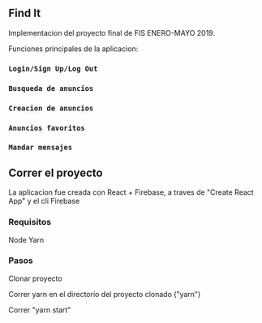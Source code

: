 ## Find It

Implementacion del proyecto final de FIS ENERO-MAYO 2019.

Funciones principales de la aplicacion:

### `Login/Sign Up/Log Out`

### `Busqueda de anuncios`

### `Creacion de anuncios`

### `Anuncios favoritos`

### `Mandar mensajes`

## Correr el proyecto

La aplicacion fue creada con React + Firebase, a traves de "Create React App" y el cli Firebase

### Requisitos

Node
Yarn

### Pasos

Clonar proyecto

Correr yarn en el directorio del proyecto clonado ("yarn")

Correr "yarn start"
